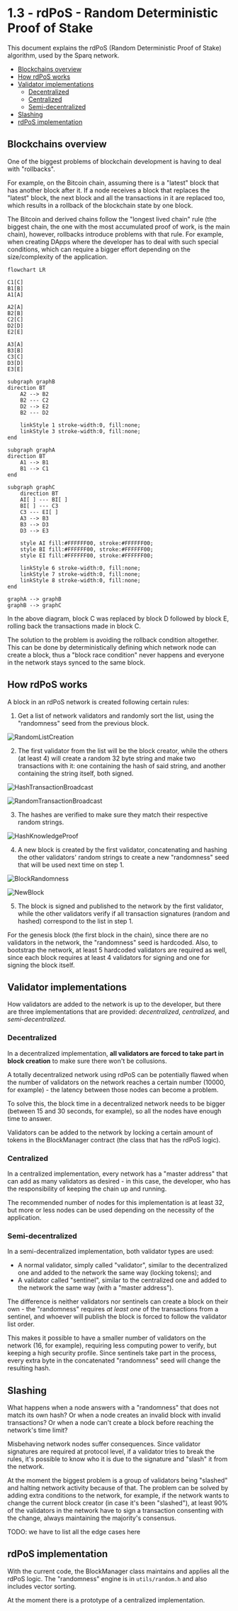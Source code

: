 # 1.3 - rdPoS - Random Deterministic Proof of Stake

This document explains the rdPoS (Random Deterministic Proof of Stake) algorithm, used by the Sparq network.

* [Blockchains overview](#blockchains-overview)
* [How rdPoS works](#how-rdpos-works)
* [Validator implementations](#validator-implementations)
  * [Decentralized](#decentralized)
  * [Centralized](#centralized)
  * [Semi-decentralized](#semi-decentralized)
* [Slashing](#slashing)
* [rdPoS implementation](#rdpos-implementation)

## Blockchains overview

One of the biggest problems of blockchain development is having to deal with "rollbacks".

For example, on the Bitcoin chain, assuming there is a "latest" block that has another block after it. If a node receives a block that replaces the "latest" block, the next block and all the transactions in it are replaced too, which results in a rollback of the blockchain state by one block.

The Bitcoin and derived chains follow the "longest lived chain" rule (the biggest chain, the one with the most accumulated proof of work, is the main chain), however, rollbacks introduce problems with that rule. For example, when creating DApps where the developer has to deal with such special conditions, which can require a bigger effort depending on the size/complexity of the application.

```mermaid
flowchart LR

C1[C]
B1[B]
A1[A]

A2[A]
B2[B]
C2[C]
D2[D]
E2[E]

A3[A]
B3[B]
C3[C]
D3[D]
E3[E]

subgraph graphB
direction BT
    A2 --> B2
    B2 --- C2
    D2 --> E2
    B2 --- D2

    linkStyle 1 stroke-width:0, fill:none;
    linkStyle 3 stroke-width:0, fill:none;
end

subgraph graphA
direction BT
    A1 --> B1
    B1 --> C1
end

subgraph graphC
    direction BT
    AI[ ] --- BI[ ]
    BI[ ] --- C3
    C3 --- EI[ ]
    A3 --> B3
    B3 --> D3
    D3 --> E3

    style AI fill:#FFFFFF00, stroke:#FFFFFF00;
    style BI fill:#FFFFFF00, stroke:#FFFFFF00;
    style EI fill:#FFFFFF00, stroke:#FFFFFF00;

    linkStyle 6 stroke-width:0, fill:none;
    linkStyle 7 stroke-width:0, fill:none;
    linkStyle 8 stroke-width:0, fill:none;
end

graphA --> graphB
graphB --> graphC
```

In the above diagram, block C was replaced by block D followed by block E, rolling back the transactions made in block C.

The solution to the problem is avoiding the rollback condition altogether. This can be done by deterministically defining which network node can create a block, thus a "block race condition" never happens and everyone in the network stays synced to the same block.

## How rdPoS works

A block in an rdPoS network is created following certain rules:

1) Get a list of network validators and randomly sort the list, using the "randomness" seed from the previous block.

![RandomListCreation](img/RandomListCreation.png)

2) The first validator from the list will be the block creator, while the others (at least 4) will create a random 32 byte string and make two transactions with it: one containing the hash of said string, and another containing the string itself, both signed.

![HashTransactionBroadcast](img/HashTransactionBroadcast.png)

![RandomTransactionBroadcast](img/RandomTransactionBroadcast.png)

3) The hashes are verified to make sure they match their respective random strings.

![HashKnowledgeProof](img/HashKnowledgeProof.png)

4) A new block is created by the first validator, concatenating and hashing the other validators' random strings to create a new "randomness" seed that will be used next time on step 1.

![BlockRandomness](img/BlockRandomness.png)

![NewBlock](img/NewBlock.png)

5) The block is signed and published to the network by the first validator, while the other validators verify if all transaction signatures (random and hashed) correspond to the list in step 1.

For the genesis block (the first block in the chain), since there are no validators in the network, the "randomness" seed is hardcoded. Also, to bootstrap the network, at least 5 hardcoded validators are required as well, since each block requires at least 4 validators for signing and one for signing the block itself.

## Validator implementations

How validators are added to the network is up to the developer, but there are three implementations that are provided: *decentralized*, *centralized*, and *semi-decentralized*.

### Decentralized

In a decentralized implementation, **all validators are forced to take part in block creation** to make sure there won't be collusions.

A totally decentralized network using rdPoS can be potentially flawed when the number of validators on the network reaches a certain number (10000, for example) - the latency between those nodes can become a problem.

To solve this, the block time in a decentralized network needs to be bigger (between 15 and 30 seconds, for example), so all the nodes have enough time to answer.

Validators can be added to the network by locking a certain amount of tokens in the BlockManager contract (the class that has the rdPoS logic).

### Centralized

In a centralized implementation, every network has a "master address" that can add as many validators as desired - in this case, the developer, who has the responsibility of keeping the chain up and running.

The recommended number of nodes for this implementation is at least 32, but more or less nodes can be used depending on the necessity of the application.

### Semi-decentralized

In a semi-decentralized implementation, both validator types are used:

* A normal validator, simply called "validator", similar to the decentralized one and added to the network the same way (locking tokens); and
* A validator called "sentinel", similar to the centralized one and added to the network the same way (with a "master address").

The difference is neither validators nor sentinels can create a block on their own - the "randomness" requires *at least one* of the transactions from a sentinel, and whoever will publish the block is forced to follow the validator list order.

This makes it possible to have a smaller number of validators on the network (16, for example), requiring less computing power to verify, but keeping a high security profile. Since sentinels take part in the process, every extra byte in the concatenated "randomness" seed will change the resulting hash.

## Slashing

What happens when a node answers with a "randomness" that does not match its own hash? Or when a node creates an invalid block with invalid transactions? Or when a node can't create a block before reaching the network's time limit?

Misbehaving network nodes suffer consequences. Since validator signatures are required at protocol level, if a validator tries to break the rules, it's possible to know who it is due to the signature and "slash" it from the network.

At the moment the biggest problem is a group of validators being "slashed" and halting network activity because of that. The problem can be solved by adding extra conditions to the network, for example, if the network wants to change the current block creator (in case it's been "slashed"), at least 90% of the validators in the network have to sign a transaction consenting with the change, always maintaining the majority's consensus.

TODO: we have to list all the edge cases here

## rdPoS implementation

With the current code, the BlockManager class maintains and applies all the rdPoS logic. The "randomness" engine is in  `utils/random.h` and also includes vector sorting.

At the moment there is a prototype of a centralized implementation.

